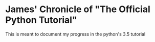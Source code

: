 # James' Chronicle of "The Official Python Tutorial"

This is meant to document my progress in the python's 3.5 tutorial